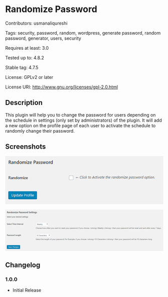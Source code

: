 # Randomize Password

Contributors: usmanaliqureshi

Tags: security, password, random, wordpress, generate password, random password, generator, users, security

Requires at least: 3.0

Tested up to: 4.8.2

Stable tag: 4.7.5

License: GPLv2 or later

License URI: http://www.gnu.org/licenses/gpl-2.0.html

## Description

This plugin will help you to change the password for users depending on the schedule in settings (only set by administrators) of the plugin. It will add a new option on the profile page of each user to activate the schedule to randomly change their password.

## Screenshots

![Option for each user on user settings page and profile page](https://raw.githubusercontent.com/usmanaliqureshi/randomize-password/master/screenshot-1.png)

![Randomize Password Settings page in **Dashboard** → **Settings**](https://raw.githubusercontent.com/usmanaliqureshi/randomize-password/master/screenshot-2.png)

## Changelog

### 1.0.0

* Initial Release
